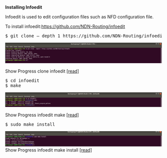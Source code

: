 **Installing Infoedit**

Infoedit is used to edit configuration files such as NFD configuration file.

To install infoedit:https://github.com/NDN-Routing/infoedit

<pre>
$ git clone — depth 1 https://github.com/NDN-Routing/infoedit
</pre>
![[alt tag]](https://github.com/syaifulahdan/Mini-NDN-Work/blob/main/Assignment%202:NDNrg-Topology/NDNrg-Image-Node1/NDNrg-Image-Infoedit1/1-gitclone-infoedit1.png)

Show Progress clone infoedit [[read]](https://github.com/syaifulahdan/Mini-NDN-Work/blob/main/Assignment%202:NDNrg-Topology/NDNrg-Image-Node1/infoedit1-gitclone.txt)

<pre>
$ cd infoedit
$ make
</pre>

![[alt tag]](https://github.com/syaifulahdan/Mini-NDN-Work/blob/main/Assignment%202:NDNrg-Topology/NDNrg-Image-Node1/NDNrg-Image-Infoedit1/2-infoedit1-make.png)

Show Progress infoedit make [[read]](https://github.com/syaifulahdan/Mini-NDN-Work/blob/main/Assignment%202:NDNrg-Topology/NDNrg-Image-Node1/infoedit1-make.txt)


<pre>
$ sudo make install
</pre>

![[alt tag]](https://github.com/syaifulahdan/Mini-NDN-Work/blob/main/Assignment%202:NDNrg-Topology/NDNrg-Image-Node2/NDNrg-Image-Infoedit2/3-infoedit2-make-install.png)
Show Progress infoedit make install [[read]](https://github.com/syaifulahdan/Mini-NDN-Work/blob/main/Assignment%202:NDNrg-Topology/NDNrg-Image-Node2/infoedit2-make-install.txt)

